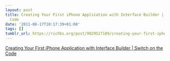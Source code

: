 ```yaml
---
layout: post
title: Creating Your First iPhone Application with Interface Builder | Switch on the
  Code
date: '2011-08-17T10:17:39+01:00'
tags: []
tumblr_url: https://richbs.org/post/9029527189/creating-your-first-iphone-application-with
---
```

[Creating Your First iPhone Application with Interface Builder | Switch on the Code](http://www.switchonthecode.com/tutorials/creating-your-first-iphone-application-with-interface-builder)  
